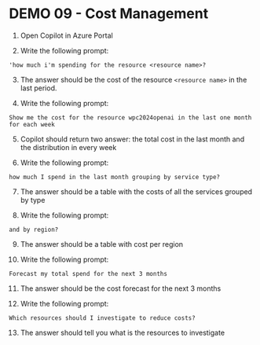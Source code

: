 # DEMO 09 - Cost Management

1) Open Copilot in Azure Portal

2) Write the following prompt:

```
'how much i'm spending for the resource <resource name>?
```

3) The answer should be the cost of the resource `<resource name>` in the last period.

4) Write the following prompt:

```
Show me the cost for the resource wpc2024openai in the last one month for each week
```

5) Copilot should return two answer: the total cost in the last month and the distribution in every week

6) Write the following prompt:

```
how much I spend in the last month grouping by service type?
```

7) The answer should be a table with the costs of all the services grouped by type

8)  Write the following prompt:  

```
and by region?
```

9) The answer should be a table with cost per region

10) Write the following prompt:

```
Forecast my total spend for the next 3 months
```

11) The answer should be the cost forecast for the next 3 months

12) Write the following prompt:

```
Which resources should I investigate to reduce costs?
```

13) The answer should tell you what is the resources to investigate